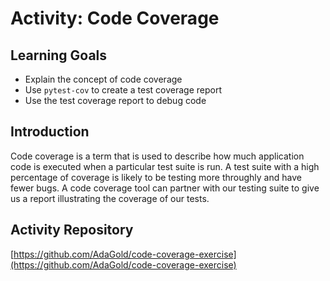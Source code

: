 # Activity: Code Coverage

## Learning Goals

* Explain the concept of code coverage
* Use `pytest-cov` to create a test coverage report
* Use the test coverage report to debug code

## Introduction

Code coverage is a term that is used to describe how much application code is executed when a particular test suite is run. A test suite with a high percentage of coverage is likely to be testing more throughly and have fewer bugs. A code coverage tool can partner with our testing suite to give us a report illustrating the coverage of our tests.

## Activity Repository
[https://github.com/AdaGold/code-coverage-exercise](https://github.com/AdaGold/code-coverage-exercise)